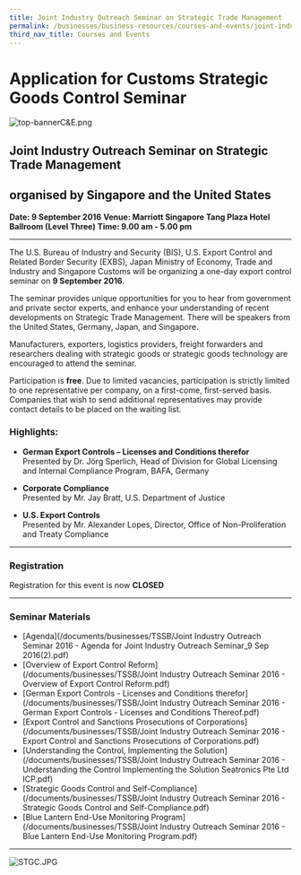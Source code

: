```yaml
---
title: Joint Industry Outreach Seminar on Strategic Trade Management
permalink: /businesses/business-resources/courses-and-events/joint-industry-outreach-seminar-on-strategic-trade-management-sep-2016
third_nav_title: Courses and Events
---
```


# Application for Customs Strategic Goods Control Seminar

![top-bannerC&E.png](/images/top-bannerC&E.png)

## Joint Industry Outreach Seminar on Strategic Trade Management

## organised by Singapore and the United States

 **Date: 9 September 2016**
**Venue: Marriott Singapore Tang Plaza Hotel Ballroom (Level Three)**
**Time: 9.00 am - 5.00 pm**

 
----------

The U.S. Bureau of Industry and Security (BIS), U.S. Export Control and Related Border Security (EXBS), Japan Ministry of Economy, Trade and Industry and Singapore Customs will be organizing a one-day export control seminar on  **9 September 2016**.

The seminar provides unique opportunities for you to hear from government and private sector experts, and enhance your understanding of recent developments on Strategic Trade Management. There will be speakers from the United States, Germany, Japan, and Singapore.

Manufacturers, exporters, logistics providers, freight forwarders and researchers dealing with strategic goods or strategic goods technology are encouraged to attend the seminar.

Participation is  **free**. Due to limited vacancies, participation is strictly limited to one representative per company, on a first-come, first-served basis. Companies that wish to send additional representatives may provide contact details to be placed on the waiting list.

### Highlights:

-   **German Export Controls – Licenses and Conditions therefor**  
    Presented by Dr. Jörg Sperlich, Head of Division for Global Licensing and Internal Compliance Program, BAFA, Germany

-   **Corporate Compliance**  
    Presented by Mr. Jay Bratt, U.S. Department of Justice

-   **U.S. Export Controls**  
    Presented by Mr. Alexander Lopes, Director, Office of Non-Proliferation and Treaty Compliance

----------

### Registration

Registration for this event is now  **CLOSED**

----------

### Seminar Materials

-   [Agenda](/documents/businesses/TSSB/Joint Industry Outreach Seminar 2016 - Agenda for Joint Industry Outreach Seminar_9 Sep 2016(2).pdf)
-   [Overview of Export Control Reform](/documents/businesses/TSSB/Joint Industry Outreach Seminar 2016 - Overview of Export Control Reform.pdf)
-   [German Export Controls - Licenses and Conditions therefor](/documents/businesses/TSSB/Joint Industry Outreach Seminar 2016 - German Export Controls - Licenses and Conditions Thereof.pdf)
-   [Export Control and Sanctions Prosecutions of Corporations](/documents/businesses/TSSB/Joint Industry Outreach Seminar 2016 - Export Control and Sanctions Prosecutions of Corporations.pdf)
-   [Understanding the Control, Implementing the Solution](/documents/businesses/TSSB/Joint Industry Outreach Seminar 2016 - Understanding the Control Implementing the Solution Seatronics Pte Ltd ICP.pdf)
-   [Strategic Goods Control and Self-Compliance](/documents/businesses/TSSB/Joint Industry Outreach Seminar 2016 - Strategic Goods Control and Self-Compliance.pdf)
-   [Blue Lantern End-Use Monitoring Program](/documents/businesses/TSSB/Joint Industry Outreach Seminar 2016 - Blue Lantern End-Use Monitoring Program.pdf)

----------

![STGC.JPG](/images/STGC.JPG)
